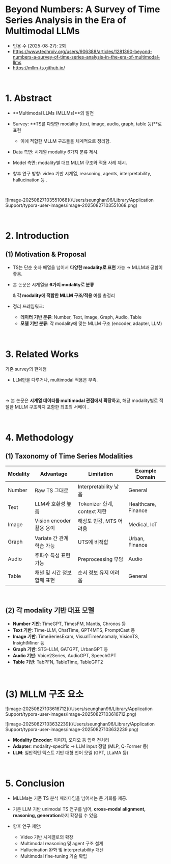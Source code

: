 # Beyond Numbers: A Survey of Time Series Analysis in the Era of Multimodal LLMs

- 인용 수 (2025-08-27): 2회
- https://www.techrxiv.org/users/906388/articles/1281390-beyond-numbers-a-survey-of-time-series-analysis-in-the-era-of-multimodal-llms
- https://mllm-ts.github.io/

<br>

# **1. Abstract**

- **Multimodal LLMs (MLLMs)**의 발전
- Survey: **TS를 다양한 modality (text, image, audio, graph, table 등)**로 표현
  - 이에 적합한 MLLM 구조들을 체계적으로 정리함.

- Data 측면: 시계열 modality 6가지 분류 제시.
- Model 측면: modality별 대표 MLLM 구조와 적용 사례 제시.
- 향후 연구 방향: video 기반 시계열, reasoning, agents, interpretability, hallucination 등 .

<br>

![image-20250827103551068](/Users/seunghan96/Library/Application Support/typora-user-images/image-20250827103551068.png)

<br>

# **2. Introduction**

## (1) **Motivation & Proposal**

- TS는 단순 숫자 배열을 넘어서 **다양한 modality로 표현** 가능 → MLLM과 궁합이 좋음.

- 본 논문은 시계열을 **6가지 modality로 분류**

  & **각 modality에 적합한 MLLM 구조/적용 예**를 총정리

- 정리 프레임워크:

  - **데이터 기반 분류**: Number, Text, Image, Graph, Audio, Table
  - **모델 기반 분류**: 각 modality에 맞는 MLLM 구조 (encoder, adapter, LLM)
  

<br>

# **3. Related Works**

기존 survey의 한계점

- LLM만을 다루거나, multimodal 적용은 부족.

<br>

$\rightarrow$ 본 논문은 **시계열 데이터를 multimodal 관점에서 확장하고**, 해당 modality별로 적절한 MLLM 구조까지 포함한 최초의 서베이 .

<br>

# **4. Methodology**

## (1) Taxonomy of Time Series Modalities

| **Modality** | **Advantage**               | **Limitation**               | **Example Domain**  |
| ------------ | --------------------------- | ---------------------------- | ------------------- |
| Number       | Raw TS 그대로               | Interpretability 낮음        | General             |
| Text         | LLM과 호환성 높음           | Tokenizer 한계, context 제한 | Healthcare, Finance |
| Image        | Vision encoder 활용 용이    | 해상도 민감, MTS 어려움      | Medical, IoT        |
| Graph        | Variate 간 관계 학습 가능   | UTS에 비적합                 | Urban, Finance      |
| Audio        | 주파수 특성 표현 가능       | Preprocessing 부담           | Audio               |
| Table        | 채널 및 시간 정보 함께 표현 | 순서 정보 유지 어려움        | General             |

<br>

## **(2) 각 modality 기반 대표 모델**

- **Number 기반**: TimeGPT, TimesFM, Mantis, Chronos 등
- **Text 기반**: Time-LLM, ChatTime, GPT4MTS, PromptCast 등
- **Image 기반**: TimeSeriesExam, VisualTimeAnomaly, VisionTS, InsightMiner 등
- **Graph 기반**: STG-LLM, GATGPT, UrbanGPT 등
- **Audio 기반**: Voice2Series, AudioGPT, SpeechGPT
- **Table 기반**: TabPFN, TableTime, TableGPT2 

<br>

# (3) MLLM 구조 요소

![image-20250827103616712](/Users/seunghan96/Library/Application Support/typora-user-images/image-20250827103616712.png)

![image-20250827103632239](/Users/seunghan96/Library/Application Support/typora-user-images/image-20250827103632239.png)



- **Modality Encoder**: 이미지, 오디오 등 입력 전처리
- **Adapter**: modality-specific → LLM input 정렬 (MLP, Q-Former 등)
- **LLM**: 일반적인 텍스트 기반 대형 언어 모델 (GPT, LLaMA 등)

<br>

# **5. Conclusion**

- MLLMs는 기존 TS 분석 패러다임을 넘어서는 큰 기회를 제공.

- 기존 LLM 기반 unimodal TS 연구를 넘어, **cross-modal alignment, reasoning, generation**까지 확장될 수 있음.

- 향후 연구 제안:

  - Video 기반 시계열로의 확장
  - Multimodal reasoning 및 agent 구조 설계
  - Hallucination 완화 및 interpretability 개선
  - Multimodal fine-tuning 기술 확립 
  
  
